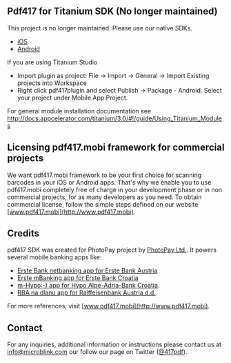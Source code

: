 ## Pdf417 for Titanium SDK (No longer maintained)

This project is no longer maintained. Please use our native SDKs.
- [iOS](https://github.com/PDF417/pdf417-ios)
- [Android](https://github.com/PDF417/pdf417-android)

If you are using Titanium Studio
- Import plugin as project: File -> Import -> General -> Import Existing projects into Workspace
- Right click pdf417plugin and select Publish -> Package - Android. Select your project under Mobile App Project.

For general module installation documentation see http://docs.appcelerator.com/titanium/3.0/#!/guide/Using_Titanium_Modules

## Licensing pdf417.mobi framework for commercial projects

We want pdf417.mobi framework to be your first choice for scanning barcodes in your iOS or Android apps. That's why we enable you to use pdf417.mobi completely free of charge in your development phase or in non commercial projects, for as many developers as you need. To obtain commercial license, follow the simple steps defined on our website [www.pdf417.mobi](http://www.pdf417.mobi).

## Credits

pdf417 SDK was created for PhotoPay project by [PhotoPay Ltd.](http://photopay.net). It powers several mobile banking apps like:

- [Erste Bank netbanking app for Erste Bank Austria](https://itunes.apple.com/at/app/erste-bank-sparkasse-osterreich/id437840915?mt=8)
- [Erste mBanking app for Erste Bank Croatia](https://itunes.apple.com/us/app/erste-mbanking/id477066660?mt=8)
- [m-Hypo:-) app for Hypo Alpe-Adria-Bank Croatia](https://itunes.apple.com/us/app/m-hypo/id529756500?mt=8).
- [RBA na dlanu app for Raiffeisenbank Austria d.d.](https://itunes.apple.com/us/app/rba-na-dlanu/id450788819).

For more references, visit [www.pdf417.mobi](http://www.pdf417.mobi).

## Contact

For any inquiries, additional information or instructions please contact us at <info@microblink.com> our follow our page on Twitter ([@417pdf](https://twitter.com/417pdf)).
